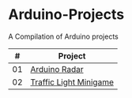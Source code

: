 # Arduino-Projects

A Compilation of Arduino projects

|  #  | Project                                                                                             |
| :-: | --------------------------------------------------------------------------------------------------- |
| 01  | [Arduino Radar](https://github.com/GabOlv/Arduino-Projects/tree/main/Arduino_Radar)                 |
| 02  | [Traffic Light Minigame](https://github.com/GabOlv/Arduino-Projects/tree/main/Traffic_Light_Memory) |



